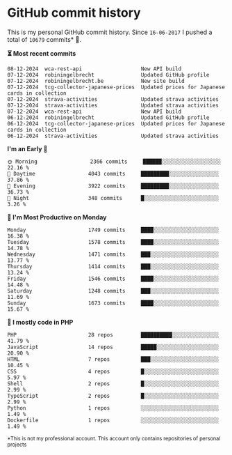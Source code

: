 # GitHub commit history
This is my personal GitHub commit history. Since <!--START_SECTION:first-commit-date-->`16-06-2017`<!--END_SECTION:first-commit-date--> I pushed a total of <!--START_SECTION:total-commit-count-->`10679`<!--END_SECTION:total-commit-count--> commits* 🎉.

<!--START_SECTION:most-recent-commits-->
**⏳ Most recent commits**
                                        
```text
08-12-2024  wca-rest-api                   New API build
07-12-2024  robiningelbrecht               Updated GitHub profile
07-12-2024  robiningelbrecht.be            New site build
07-12-2024  tcg-collector-japanese-prices  Updated prices for Japanese cards in collection
07-12-2024  strava-activities              Updated strava activities
07-12-2024  strava-activities              Updated strava activities
07-12-2024  wca-rest-api                   New API build
06-12-2024  robiningelbrecht               Updated GitHub profile
06-12-2024  tcg-collector-japanese-prices  Updated prices for Japanese cards in collection
06-12-2024  strava-activities              Updated strava activities
```
<!--END_SECTION:most-recent-commits-->  

<!--START_SECTION:commits-per-day-time-->
**I&#039;m an Early 🐤**

```text
🌞 Morning                 2366 commits     ██████░░░░░░░░░░░░░░░░░░░   22.16 %
🌆 Daytime                 4043 commits     █████████░░░░░░░░░░░░░░░░   37.86 %
🌃 Evening                 3922 commits     █████████░░░░░░░░░░░░░░░░   36.73 %
🌙 Night                   348 commits      █░░░░░░░░░░░░░░░░░░░░░░░░   3.26 %
```
<!--END_SECTION:commits-per-day-time-->  

<!--START_SECTION:commits-per-weekday-->
**📅 I&#039;m Most Productive on Monday**

```text
Monday                    1749 commits     ████░░░░░░░░░░░░░░░░░░░░░   16.38 %
Tuesday                   1578 commits     ████░░░░░░░░░░░░░░░░░░░░░   14.78 %
Wednesday                 1471 commits     ███░░░░░░░░░░░░░░░░░░░░░░   13.77 %
Thursday                  1414 commits     ███░░░░░░░░░░░░░░░░░░░░░░   13.24 %
Friday                    1546 commits     ████░░░░░░░░░░░░░░░░░░░░░   14.48 %
Saturday                  1248 commits     ███░░░░░░░░░░░░░░░░░░░░░░   11.69 %
Sunday                    1673 commits     ████░░░░░░░░░░░░░░░░░░░░░   15.67 %
```
<!--END_SECTION:commits-per-weekday-->  

<!--START_SECTION:repos-per-language-->
**💬 I mostly code in PHP**

```text
PHP                       28 repos         ██████████░░░░░░░░░░░░░░░   41.79 %
JavaScript                14 repos         █████░░░░░░░░░░░░░░░░░░░░   20.90 %
HTML                      7 repos          ███░░░░░░░░░░░░░░░░░░░░░░   10.45 %
CSS                       4 repos          █░░░░░░░░░░░░░░░░░░░░░░░░   5.97 %
Shell                     2 repos          █░░░░░░░░░░░░░░░░░░░░░░░░   2.99 %
TypeScript                2 repos          █░░░░░░░░░░░░░░░░░░░░░░░░   2.99 %
Python                    1 repos          ░░░░░░░░░░░░░░░░░░░░░░░░░   1.49 %
Dockerfile                1 repos          ░░░░░░░░░░░░░░░░░░░░░░░░░   1.49 %
```
<!--END_SECTION:repos-per-language-->  

<sub>*This is not my professional account. This account only contains repositories of personal projects</sub>
